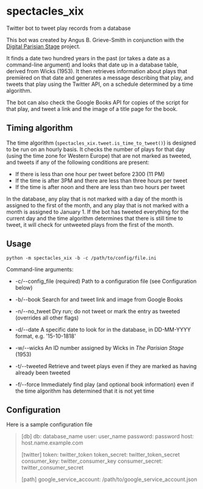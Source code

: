 # spectacles_xix
Twitter bot to tweet play records from a database

This bot was created by Angus B. Grieve-Smith in conjunction with the [Digital
Parisian Stage](https://github.com/grvsmth/theatredeparis) project.

It finds a date two hundred years in the past (or takes a date as a command-line
argument) and looks that date up in a database table, derived from Wicks (1953).
It then retrieves information about plays that premièred on that date and
generates a message describing that play, and tweets that play using the Twitter
API, on a schedule determined by a time algorithm.

The bot can also check the Google Books API for copies of the script for that
play, and tweet a link and the image of a title page for the book.

## Timing algorithm

The time algorithm (`spectacles_xix.tweet.is_time_to_tweet()`) is designed to
be run on an hourly basis.  It checks the number of plays for that day (using
the time zone for Western Europe) that are not marked as tweeted, and tweets if
any of the following conditions are present:
* If there is less than one hour per tweet before 2300 (11 PM)
* If the time is after 3PM and there are less than three hours per tweet
* If the time is after noon and there are less than two hours per tweet

In the database, any play that is not marked with a day of the month is assigned
to the first of the month, and any play that is not marked with a month is
assigned to January 1.  If the bot has tweeted everything for the current day
and the time algorithm determines that there is still time to tweet, it will
check for untweeted plays from the first of the month.

## Usage

`python -m spectacles_xix -b -c /path/to/config/file.ini`

Command-line arguments:
* -c/--config_file (required) Path to a configuration file (see Configuration below)
* -b/--book Search for and tweet link and image from Google Books
* -n/--no_tweet Dry run; do not tweet or mark the entry as tweeted (overrides all other flags)

* -d/--date A specific date to look for in the database, in DD-MM-YYYY format, e.g. '15-10-1818'
* -w/--wicks An ID number assigned by Wicks in *The Parisian Stage* (1953)

* -t/--tweeted Retrieve and tweet plays even if they are marked as having already been tweeted
* -f/--force Immediately find play (and optional book information) even if the time algorithm has determined that it is not yet time

## Configuration

Here is a sample configuration file

> [db]
> db: database_name
> user: user_name
> password: password
> host: host.name.example.com
>
> [twitter]
> token: twitter_token
> token_secret: twitter_token_secret
> consumer_key: twitter_consumer_key
> consumer_secret: twitter_consumer_secret
>
> [path]
> google_service_account: /path/to/google_service_account.json
